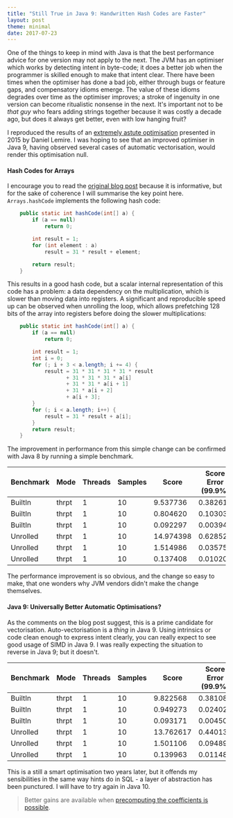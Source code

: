 ```yaml
---
title: "Still True in Java 9: Handwritten Hash Codes are Faster"
layout: post
theme: minimal
date: 2017-07-23
---
```


One of the things to keep in mind with Java is that the best performance advice for one version may not apply to the next. The JVM has an optimiser which works by detecting intent in byte-code; it does a better job when the programmer is skilled enough to make that intent clear. There have been times when the optimiser has done a bad job, either through bugs or feature gaps, and compensatory idioms emerge. The value of these idioms degrades over time as the optimiser improves; a stroke of ingenuity in one version can become ritualistic nonsense in the next. It's important not to be <em>that guy</em> who fears adding strings together because it was costly a decade ago, but does it always get better, even with low hanging fruit?

I reproduced the results of an [extremely astute optimisation](http://lemire.me/blog/2015/10/22/faster-hashing-without-effort/) presented in 2015 by Daniel Lemire. I was hoping to see that an improved optimiser in Java 9, having observed several cases of automatic vectorisation, would render this optimisation null. 

#### Hash Codes for Arrays

I encourage you to read the [original blog post](http://lemire.me/blog/2015/10/22/faster-hashing-without-effort) because it is informative, but for the sake of coherence I will summarise the key point here. `Arrays.hashCode` implements the following hash code:

```java
    public static int hashCode(int[] a) {
        if (a == null)
            return 0;

        int result = 1;
        for (int element : a)
            result = 31 * result + element;

        return result;
    }
```

This results in a good hash code, but a scalar internal representation of this code has a problem: a data dependency on the multiplication, which is slower than moving data into registers. A significant and reproducible speed up can be observed when unrolling the loop, which allows prefetching 128 bits of the array into registers before doing the slower multiplications:

```java
    public static int hashCode(int[] a) {
        if (a == null)
            return 0;

        int result = 1;
        int i = 0;
        for (; i + 3 < a.length; i += 4) {
            result = 31 * 31 * 31 * 31 * result
                   + 31 * 31 * 31 * a[i]
                   + 31 * 31 * a[i + 1]
                   + 31 * a[i + 2]
                   + a[i + 3];
        }
        for (; i < a.length; i++) {
            result = 31 * result + a[i];
        }
        return result;
    }
```

The improvement in performance from this simple change can be confirmed with Java 8 by running a simple benchmark. 

|Benchmark|Mode|Threads|Samples|Score|Score Error (99.9%)|Unit|Param: size|
|--- |--- |--- |--- |--- |--- |--- |--- |
|BuiltIn|thrpt|1|10|9.537736|0.382617|ops/us|100|
|BuiltIn|thrpt|1|10|0.804620|0.103037|ops/us|1000|
|BuiltIn|thrpt|1|10|0.092297|0.003947|ops/us|10000|
|Unrolled|thrpt|1|10|14.974398|0.628522|ops/us|100|
|Unrolled|thrpt|1|10|1.514986|0.035759|ops/us|1000|
|Unrolled|thrpt|1|10|0.137408|0.010200|ops/us|10000|


The performance improvement is so obvious, and the change so easy to make, that one wonders why JVM vendors didn't make the change themselves.

#### Java 9: Universally Better Automatic Optimisations?

As the comments on the blog post suggest, this is a prime candidate for vectorisation. Auto-vectorisation is a _thing_ in Java 9. Using intrinsics or code clean enough to express intent clearly, you can really expect to see good usage of SIMD in Java 9. I was really expecting the situation to reverse in Java 9; but it doesn't.

|Benchmark|Mode|Threads|Samples|Score|Score Error (99.9%)|Unit|Param: size|
|--- |--- |--- |--- |--- |--- |--- |--- |
|BuiltIn|thrpt|1|10|9.822568|0.381087|ops/us|100|
|BuiltIn|thrpt|1|10|0.949273|0.024021|ops/us|1000|
|BuiltIn|thrpt|1|10|0.093171|0.004502|ops/us|10000|
|Unrolled|thrpt|1|10|13.762617|0.440135|ops/us|100|
|Unrolled|thrpt|1|10|1.501106|0.094897|ops/us|1000|
|Unrolled|thrpt|1|10|0.139963|0.011487|ops/us|10000|

This is a still a smart optimisation two years later, but it offends my sensibilities in the same way hints do in SQL - a layer of abstraction has been punctured. I will have to try again in Java 10.

> Better gains are available when [precomputing the coefficients is possible](https://richardstartin.github.io/posts/explicit-intent-and-even-faster-hash-codes/).
